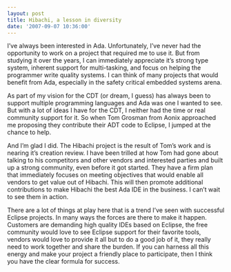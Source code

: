 ```yaml
---
layout: post
title: Hibachi, a lesson in diversity
date: '2007-09-07 10:36:00'
---
```



I’ve always been interested in Ada. Unfortunately, I’ve never had the opportunity to work on a project that required me to use it. But from studying it over the years, I can immediately appreciate it’s strong type system, inherent support for multi-tasking, and focus on helping the programmer write quality systems. I can think of many projects that would benefit from Ada, especially in the safety critical embedded systems arena.

As part of my vision for the CDT (or dream, I guess) has always been to support multiple programming languages and Ada was one I wanted to see. But with a lot of ideas I have for the CDT, I neither had the time or real community support for it. So when Tom Grosman from Aonix approached me proposing they contribute their ADT code to Eclipse, I jumped at the chance to help.

And I’m glad I did. The Hibachi project is the result of Tom’s work and is nearing it’s creation review. I have been trilled at how Tom had gone about talking to his competitors and other vendors and interested parties and built up a strong community, even before it got started. They have a firm plan that immediately focuses on meeting objectives that would enable all vendors to get value out of Hibachi. This will then promote additional contributions to make Hibachi the best Ada IDE in the business. I can’t wait to see them in action.

There are a lot of things at play here that is a trend I’ve seen with successful Eclipse projects. In many ways the forces are there to make it happen. Customers are demanding high quality IDEs based on Eclipse, the free community would love to see Eclipse support for their favorite tools, vendors would love to provide it all but to do a good job of it, they really need to work together and share the burden. If you can harness all this energy and make your project a friendly place to participate, then I think you have the clear formula for success.


